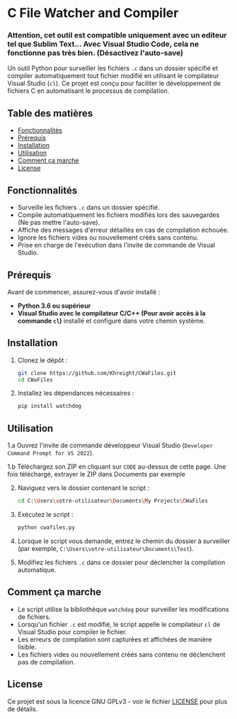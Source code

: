 # C File Watcher and Compiler

### Attention, cet outil est compatible uniquement avec un editeur tel que Sublim Text... Avec Visual Studio Code, cela ne fonctionne pas très bien. (Désactivez l'auto-save)

Un outil Python pour surveiller les fichiers `.c` dans un dossier spécifié et compiler automatiquement tout fichier modifié en utilisant le compilateur Visual Studio (`cl`). Ce projet est conçu pour faciliter le développement de fichiers C en automatisant le processus de compilation.

## Table des matières

- [Fonctionnalités](#fonctionnalités)
- [Prérequis](#prérequis)
- [Installation](#installation)
- [Utilisation](#utilisation)
- [Comment ça marche](#comment-ça-marche)
- [License](#license)

## Fonctionnalités

- Surveille les fichiers `.c` dans un dossier spécifié.
- Compile automatiquement les fichiers modifiés lors des sauvegardes (Ne pas mettre l'auto-save).
- Affiche des messages d'erreur détaillés en cas de compilation échouée.
- Ignore les fichiers vides ou nouvellement créés sans contenu.
- Prise en charge de l'exécution dans l'invite de commande de Visual Studio.

## Prérequis

Avant de commencer, assurez-vous d'avoir installé :

- **Python 3.6 ou supérieur**
- **Visual Studio avec le compilateur C/C++ (Pour avoir accès à la commande `cl`)** installé et configuré dans votre chemin système.

## Installation

1. Clonez le dépôt :

   ```bash
   git clone https://github.com/Khreight/CWaFiles.git
   cd CWaFiles
   ```

2. Installez les dépendances nécessaires :

   ```bash
   pip install watchdog
   ```

## Utilisation

1.a Ouvrez l'invite de commande développeur Visual Studio (`Developer Command Prompt for VS 2022`).

1.b Téléchargez son ZIP en cliquant sur `CODE` au-dessus de cette page. Une fois téléchargé, extrayer le ZIP dans Documents par exemple

2. Naviguez vers le dossier contenant le script :

   ```bash
   cd C:\Users\votre-utilisateur\Documents\My Projects\CWaFiles
   ```

3. Exécutez le script :

   ```bash
   python cwafiles.py
   ```

4. Lorsque le script vous demande, entrez le chemin du dossier à surveiller (par exemple, `C:\Users\votre-utilisateur\Documents\Test`).

5. Modifiez les fichiers `.c` dans ce dossier pour déclencher la compilation automatique.

## Comment ça marche

- Le script utilise la bibliothèque `watchdog` pour surveiller les modifications de fichiers.
- Lorsqu'un fichier `.c` est modifié, le script appelle le compilateur `cl` de Visual Studio pour compiler le fichier.
- Les erreurs de compilation sont capturées et affichées de manière lisible.
- Les fichiers vides ou nouvellement créés sans contenu ne déclenchent pas de compilation.

## License

Ce projet est sous la licence GNU GPLv3 - voir le fichier [LICENSE](LICENSE) pour plus de détails.
